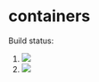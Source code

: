 # containers

Build status:

1. [![](https://github.com/tnyamuronda/containers/workflows/tests-fibonacci/badge.svg)](https://github.com/tnyamuronda/containers/actions?query=workflow%3Atests-fibonacci)
1. [![](https://github.com/tnyamuronda/containers/workflows/tests-range/badge.svg)](https://github.com/tnyamuronda/containers/actions?query=workflow%3Atests-range)
